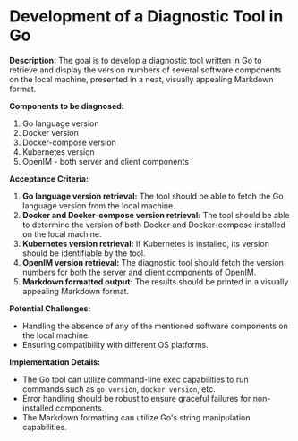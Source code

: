 # Development of a Diagnostic Tool in Go

**Description:** The goal is to develop a diagnostic tool written in Go to retrieve and display the version numbers of several software components on the local machine, presented in a neat, visually appealing Markdown format.

**Components to be diagnosed:**

1. Go language version
2. Docker version
3. Docker-compose version
4. Kubernetes version
5. OpenIM - both server and client components

**Acceptance Criteria:**

1. **Go language version retrieval:** The tool should be able to fetch the Go language version from the local machine.
2. **Docker and Docker-compose version retrieval:** The tool should be able to determine the version of both Docker and Docker-compose installed on the local machine.
3. **Kubernetes version retrieval:** If Kubernetes is installed, its version should be identifiable by the tool.
4. **OpenIM version retrieval:** The diagnostic tool should fetch the version numbers for both the server and client components of OpenIM.
5. **Markdown formatted output:** The results should be printed in a visually appealing Markdown format.

**Potential Challenges:**

- Handling the absence of any of the mentioned software components on the local machine.
- Ensuring compatibility with different OS platforms.

**Implementation Details:**

- The Go tool can utilize command-line exec capabilities to run commands such as `go version`, `docker version`, etc.
- Error handling should be robust to ensure graceful failures for non-installed components.
- The Markdown formatting can utilize Go's string manipulation capabilities.